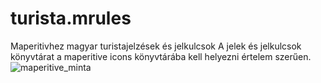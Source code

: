 # turista.mrules
Maperitivhez magyar turistajelzések és jelkulcsok
A jelek és jelkulcsok könyvtárat a maperitive icons könyvtárába kell helyezni értelem szerűen.
![maperitive_minta](https://user-images.githubusercontent.com/66472699/83951269-9894b300-a830-11ea-960b-9c243d21b291.jpg)

